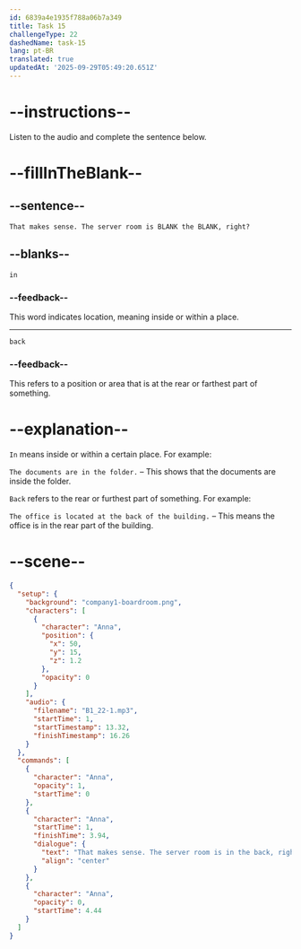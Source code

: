```yaml
---
id: 6839a4e1935f788a06b7a349
title: Task 15
challengeType: 22
dashedName: task-15
lang: pt-BR
translated: true
updatedAt: '2025-09-29T05:49:20.651Z'
---
```


<!-- (Audio) Anna: That makes sense. The server room is in the back, right? -->

# --instructions--

Listen to the audio and complete the sentence below.

# --fillInTheBlank--

## --sentence--

`That makes sense. The server room is BLANK the BLANK, right?`

## --blanks--

`in`

### --feedback--

This word indicates location, meaning inside or within a place.

---

`back`

### --feedback--

This refers to a position or area that is at the rear or farthest part of something.

# --explanation--

`In` means inside or within a certain place. For example:

`The documents are in the folder.` – This shows that the documents are inside the folder.

`Back` refers to the rear or furthest part of something. For example:

`The office is located at the back of the building.` – This means the office is in the rear part of the building.

# --scene--

```json
{
  "setup": {
    "background": "company1-boardroom.png",
    "characters": [
      {
        "character": "Anna",
        "position": {
          "x": 50,
          "y": 15,
          "z": 1.2
        },
        "opacity": 0
      }
    ],
    "audio": {
      "filename": "B1_22-1.mp3",
      "startTime": 1,
      "startTimestamp": 13.32,
      "finishTimestamp": 16.26
    }
  },
  "commands": [
    {
      "character": "Anna",
      "opacity": 1,
      "startTime": 0
    },
    {
      "character": "Anna",
      "startTime": 1,
      "finishTime": 3.94,
      "dialogue": {
        "text": "That makes sense. The server room is in the back, right?",
        "align": "center"
      }
    },
    {
      "character": "Anna",
      "opacity": 0,
      "startTime": 4.44
    }
  ]
}
```
